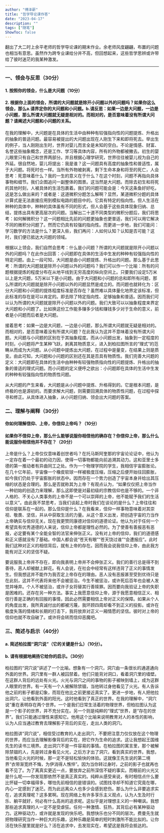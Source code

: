 ```yaml
---
author: "傅泽薪"
title: "哲学导论课作答"
date: "2023-04-17"
description: ""
tags: ["随笔"]
ShowToc: false
---
```


翻出了大二时上余平老师的哲学导论课的期末作业。余老师风度翩翩，布置的问题也相当有意思。虽然作为跨专业课给分并不高，但回想起来，这些哲学思辨或许带给了彼时迷茫的我某种激发。
<!--more-->
---

### 一、领会与反思（30分）
#### 1. 按照你的领会，什么是大问题（10分）
#### 2. 根据你上面的领会，所谓的大问题就是除开小问题以外的问题吗？如果你这么领会，那么a.请界定你的大问题和小问题。b.请反思：如果一边是大问题，一边是小问题，那么所谓大问题就无疑是相对的。而相对的，是否意味着没有所谓大问题？请阐述大问题和小问题的关系。

在我的理解中，大问题是在具体的生活中由种种有较强指向性的问题提炼、升格出的抽象的普适问题。最容易被提出的大问题出现在人刚生下来和即将死去。举出生的例子，当人刚刚出生时，世界对婴儿而言全是未知的空白。不论是情感、财富、名誉这些抽象概念，还是工作、学习等具体内容，所有的外物都被撇去。初生的婴儿眼里只有自己和世界两部分。并且根据心理学研究，世界往往被婴儿视为自己的外延。很自然地，婴儿将提出：我是谁？这一问题具有高度的抽象性和普适性，属于大问题。将死时也一样。当所有外物被剥离，剩下生命本身和将至的死亡，人会思考：死意味着什么？我的一生的意义在于什么？在这个时刻，问题不再指向具体事物和细节。我们企图追问一副整体的图景。这当然是大问题。而除去初生和将死的其他时刻，人被具体的生活包裹着。我们的问题可能会是：今天这条鱼好好吃，这是怎么做出来的？或者是：这道微积分题怎么解啊？显然，某道微积分题的具体计算式是无法直接应用到模拟电路的题目中的。它具有特定的指向性。但人生活在种种的具体中，种种的具体虽有不同的形式，但人会基于这些具体现象归纳、总结，提炼出具有更高层次的问题。当解出二十道不同类型的微积分题后，我们将思考：如何解微积分？这一问题相比先前的问题更抽象也更普适，我们可以用它解决不同的微积分问题了。然而它仍具有较强的指向性。而更进一步地，我们可能问：学习数学的方法是什么？更深入些，我们再问：人如何认知？认知是否可能？这时，我们便已抵达大问题的领域。

根据以上领会，我们自然会思考：什么是小问题？所谓的大问题就是除开小问题以外的问题吗？在此作出回答：小问题即在具体的生活中生发的种种有较强指向性的特定问题。由上一段可知，大问题是由小问题提炼、升格出的问题。那么基于此思考：所谓的大问题就是除开小问题以外的问题吗？我们可以作一个比喻：所有的问题根据提炼的程度分布在从地平线到无穷高度的纵向空间上。只要我们设定5万米以上是大问题，5万米以下是小问题。由于大问题和小问题的总和即所有问题，那么所谓的大问题就是除开小问题以外的问题显然是成立的。而问题也就转化为：区分大问题和小问题的提炼程度标准是否存在？虽然难以具体量化地界定该标准，但此标准的存在是可以肯定的。即去除了特定指向性、足够抽象和普适。因而我们可以认为所谓的大问题就是除开小问题以外的问题。我们大致可以以抽象程度来界定大问题和小问题了。比如换这份工作能多赚多少钱和赚钱多少对于生命的意义，前者是小问题而后者是大问题。

接着思考：如果一边是大问题，一边是小问题，那么所谓大问题就无疑是相对的。而相对的，是否意味着没有所谓大问题？在此我认为这并不意味着没有所谓大问题。大问题与小问题的区别在于其抽象程度。而从小问题出发，抽象到一定程度的时刻，小问题将产生某种飞跃，剥离其物质意义，进入到柏拉图所言的“理式”的范畴从而成为大问题。从小问题中提炼出大问题，在过程中是量变，在结果上则是质变。由此可知，大问题和小问题的区别还在其是否具有物质性。我们完善大问题的定义：大问题即在具体的生活中由种种有较强物质指向性的问题提炼、升格出的抽象的普适的理式问题。而小问题的定义便呼之欲出：小问题即在具体的生活中生发的种种有较强指向性的物质性问题。

从大问题的产生来看，大问题是从小问题中提炼、升格得到的。它是根本问题，是终极的也是源初的。而要求解大问题，则需要回溯具体的物质性问题，在过程中探寻和修正。从具体进入抽象，从小问题归纳、领会出大问题的答案。

### 二、理解与阐释（30分）
#### 你如何理解信仰、上帝，你信仰上帝吗？（10分）
#### 如果你不信仰上帝，那么什么能够说服你相信他的确存在？你信仰上帝，那么什么能说服你相信他并不存在？（20分）

上帝是什么？上帝仅仅意味着创世者吗？在托马斯阿奎那的宇宙论论证中，他认为一定存在着一个最初的动力因，使得一切事物都能向前追溯其动力。这和亚里士多德的第一推动者有异曲同工之处。作为一个物理学院的学生，我相信宇宙膨胀论。在几十亿年前，宇宙像一个橡皮软球一样被极度压缩，压缩之后便开始往回膨胀，如今我们仍处于宇宙膨胀的状态中。因而存在一个势力创造了宇宙本身并给出其压缩的状态是合理的。那么是否就称其为上帝？有观点认为，“如果仅仅把上帝当作一种初始的创造力来理解，那么这即使是对最初级的宗教信仰也是不够的。一个非人格的、不关心人类事务的上帝不是一个可以崇拜的上帝，他不能赋予我们的生活以意义”。由此我不禁思考，当我们谈起上帝时我们在谈论的是什么？上帝往往和信仰是联系在一起的。那么信仰是什么？在我看来，信仰一样事物意味着对其崇视、敬畏、坚信，并从中获取生活的力量。从这个意义出发，把创造宇宙的力当作上帝确实与信仰无关。现在我更赞同康德对信仰的道德论证。他认为对于任何一个希望具有优秀道德的人来说，信仰上帝都是理性必然的。为了使善有善报恶有恶报，必定要有某个全能全智的法官来伸张正义。没有对上帝的信仰，我们的道德感和正义感就没有了基础。中国人都会说“苍天有眼”“苍天饶过谁”“会遭报应”。此时我们这种对正义的相信背后，就有上帝的存在。因而我会说我信仰上帝，由此我方能有对正义的坚信不疑。

要说服我上帝并不存在，即向我表明上帝并不会伸张正义。我们的善行总是得不到善待，恶人却被献上鲜花。有人会说，在社会中经常有这样违背了正义的事情发生。但我想这并不能作为我否定上帝存在的理由。恶人没有恶报甚至受到优待只是在此刻，这并不代表将来他不会被惩治。今生不被惩治，或许死后百年也会被人发觉并唾弃。个人不被惩治，或许子女将替其行善赎罪。因而要向我验证上帝的失职是困难的。还存在另一种方法。事实上我愿意信仰上帝，源于我愿意相信正义、相信行善是正确的有回报的事情，因此必然需要相信上帝对正义的保障。如果从个人的角度出发，我所真诚付出的都被污蔑，我环顾四周却看不到正义的投影。或许在极度失落的情绪和长期的打击下，我将放弃对正义一厢情愿的坚信。彼时对上帝的信仰也就不攻自破了。或许将会转而信仰恶魔吧。

### 三、简述与启示（40分）
#### a. 简述柏拉图“洞穴说”（它的关键是什么）（10分）。
#### b. 请有根据地阐扬它给你的启示。（30分）

柏拉图的“洞穴说”讲述了一个比喻。想象有一个洞穴，洞穴由一条很长的通道通向外面的世界。洞穴里有一群人被囚禁着。他们只能背对洞口，看着洞穴里的墙壁。在这群人背后的远处有火光。火光与洞穴之间的事物的影子被映到墙上，成为这群人眼里的世界。有一天有一个人被解除禁锢，当他转过身他看见了火光。有人告诉他之前的影子都是幻象，而现在他比之前更接近真实了。更进一步地，有人把他拉出洞穴，让他看到外面的阳光。这时他看到了真正的世界。在我的理解中，“洞穴说”重在表明存在两个世界。一个是我们日常生活着的物理世界，但柏拉图认为这是一个影子的世界，并不充分实在。另一个则是纯粹的“理式”世界，是“存在的世界”。我们只能通过理性来感知它。他用这个比喻来说明教育对人的本性的影响，认为人应当通过教育去理解影子背后的实在，走出人类的洞穴。

柏拉图讲“洞穴说”，相信受过教育的人走出洞穴，不要把注意力仅仅放在这个物理的世界，而应当去理解影像背后的实在，把它作为生命的追求。这让我想起王国维先生的读书三境界。走出洞穴不是一件容易的事情。在柏拉图的寓言里，那个被解除禁锢的人，先是转过身看见火光，之后方才出了洞穴，看到真实的世界。我想，当他看见火光的时候，那一定不是轻松愉快的体验。这就像王先生说的第二境界“衣带渐宽终不悔，为伊消得人憔悴”。因为当你转过身时，之前的影子也就再也看不见了。为了离真实更近一点，要放弃之前所深信不疑的事实。而眼前的火光又是什么呢——你发现那依然不是真正真实的。纯粹从感受来说，有时相信点什么要比怀疑一切幸福得多，哪怕先前相信的是错误的。试图找寻却不知道它究竟在哪，内心一定感到了迷茫。而为此远离众人也多少会感到悲伤。那么为什么非要追求实在，追求真理呢？这多累啊。现在网络上有许多享乐主义观点，认为人生及时行乐、躺平就好，何必有什么高尚的追求呢。这似乎是对理想主义的一种嘲讽。我想那些追求真理的人一定不是受虐狂。任何一种激情、狂热，其背后必有某种驱动力。这种驱动力，或许就是发现的快乐吧。我想快乐也分不同的层次。费曼先生就把物理研究当作一种巨大的乐趣，这种乐趣是简单的短时刺激所不能比拟的。让你活在快乐屋里就是好么？活在追求中，去发现实在，希望这是我将会抵达的。
